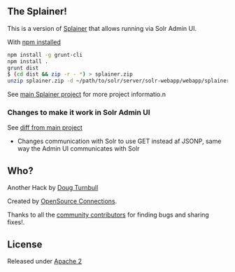 ## The Splainer!

This is a version of [Splainer](http://github.com/o19s/splainer) that allows running via Solr Admin UI.

With [npm installed](https://www.npmjs.com/)

```bash
npm install -g grunt-cli
npm install .
grunt dist
$ (cd dist && zip -r - *) > splainer.zip
unzip splainer.zip -d ~/path/to/solr/server/solr-webapp/webapp/splainer
```

See [main Splainer project](http://github.com/o19s/splainer) for more project informatio.n

### Changes to make it work in Solr Admin UI

See [diff from main project](https://github.com/o19s/splainer/compare/main...softwaredoug:solr-splainer:main#diff-18e01ac6a833fb1b20ffbad54f0ad8834a765e766f72cccda1e56cb942864d25R30)

* Changes communication with Solr to use GET instead af JSONP, same way the Admin UI communicates with Solr


## Who?

Another Hack by [Doug Turnbull](http://softwaredoug.com)

Created by [OpenSource Connections](http://opensourceconnections.com).

Thanks to all the [community contributors](https://github.com/o19s/splainer/graphs/contributors) for finding bugs and sharing fixes!.

## License

Released under [Apache 2](LICENSE.txt)
